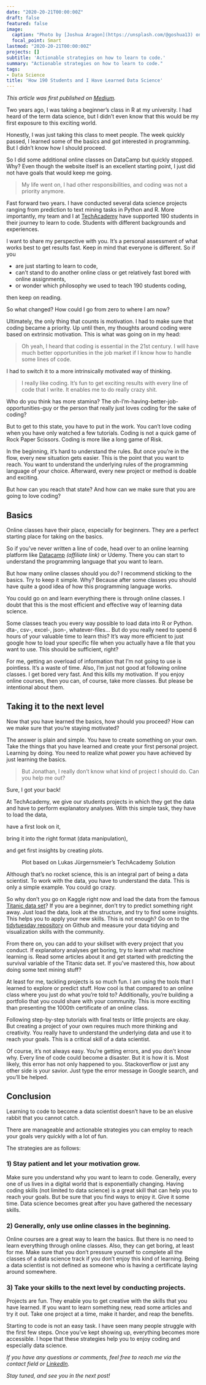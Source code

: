 ```yaml
---
date: "2020-20-21T00:00:00Z"
draft: false
featured: false
image:
  caption: "Photo by [Joshua Aragon](https://unsplash.com/@goshua13) on [Unsplash](https://unsplash.com/photos/EaB4Ml7C7fE)"
  focal_point: Smart
lastmod: "2020-20-21T00:00:00Z"
projects: []
subtitle: 'Actionable strategies on how to learn to code.'
summary: "Actionable strategies on how to learn to code."
tags: 
- Data Science
title: 'How 190 Students and I Have Learned Data Science'
---
```


*This article was first published on [Medium](https://towardsdatascience.com/how-190-students-and-i-have-learned-data-science-55da9e0e5c6b).*

Two years ago, I was taking a beginner’s class in R at my university. I had heard of the term data science, but I didn’t even know that this would be my first exposure to this exciting world.

Honestly, I was just taking this class to meet people. The week quickly passed, I learned some of the basics and got interested in programming. But I didn’t know how I should proceed.

So I did some additional online classes on DataCamp but quickly stopped. Why? Even though the website itself is an excellent starting point, I just did not have goals that would keep me going.

>My life went on, I had other responsibilities, and coding was not a priority anymore.

Fast forward two years. I have conducted several data science projects ranging from prediction to text mining tasks in Python and R. More importantly, my team and I at [TechAcademy](https://tech-academy.io/) have supported 190 students in their journey to learn to code. Students with different backgrounds and experiences.

I want to share my perspective with you. It’s a personal assessment of what works best to get results fast. Keep in mind that everyone is different. So if you

* are just starting to learn to code,
* can’t stand to do another online class or get relatively fast bored with online assignments,
* or wonder which philosophy we used to teach 190 students coding,

then keep on reading.

So what changed? How could I go from zero to where I am now?

Ultimately, the only thing that counts is motivation. I had to make sure that coding became a priority. Up until then, my thoughts around coding were based on extrinsic motivation. This is what was going on in my head:

>Oh yeah, I heard that coding is essential in the 21st century. I will have much better opportunities in the job market if I know how to handle some lines of code.

I had to switch it to a more intrinsically motivated way of thinking.

>I really like coding. It’s fun to get exciting results with every line of code that I write. It enables me to do really crazy shit.

Who do you think has more stamina? The oh-I’m-having-better-job-opportunities-guy or the person that really just loves coding for the sake of coding?

But to get to this state, you have to put in the work. You can’t love coding when you have only watched a few tutorials. Coding is not a quick game of Rock Paper Scissors. Coding is more like a long game of Risk.

In the beginning, it’s hard to understand the rules. But once you’re in the flow, every new situation gets easier. This is the point that you want to reach. You want to understand the underlying rules of the programming language of your choice. Afterward, every new project or method is doable and exciting.

But how can you reach that state? And how can we make sure that you are going to love coding?

## Basics

Online classes have their place, especially for beginners. They are a perfect starting place for taking on the basics.

So if you’ve never written a line of code, head over to an online learning platform like [Datacamp](https://www.datacamp.com/?tap_a=5644-dce66f&tap_s=954303-e3524b&utm_medium=affiliate&utm_source=jonathanratschat) *(affiliate link)* or Udemy. There you can start to understand the programming language that you want to learn.

But how many online classes should you do? I recommend sticking to the basics. Try to keep it simple. Why? Because after some classes you should have quite a good idea of how this programming language works.

You could go on and learn everything there is through online classes. I doubt that this is the most efficient and effective way of learning data science.

Some classes teach you every way possible to load data into R or Python. dta-, csv-, excel-, json-, whatever-files… But do you really need to spend 6 hours of your valuable time to learn this? It’s way more efficient to just google how to load your specific file when you actually have a file that you want to use. This should be sufficient, right?

For me, getting an overload of information that I’m not going to use is pointless. It’s a waste of time. Also, I’m just not good at following online classes. I get bored very fast. And this kills my motivation. If you enjoy online courses, then you can, of course, take more classes. But please be intentional about them.

## Taking it to the next level

Now that you have learned the basics, how should you proceed? How can we make sure that you’re staying motivated?

The answer is plain and simple. You have to create something on your own. Take the things that you have learned and create your first personal project. Learning by doing. You need to realize what power you have achieved by just learning the basics.

>But Jonathan, I really don’t know what kind of project I should do. Can you help me out?

Sure, I got your back!

At TechAcademy, we give our students projects in which they get the data and have to perform explanatory analyses. With this simple task, they have to load the data,

<script src="https://gist.github.com/JRatschat/e5acb02f6f513f3ed18589528701efde.js"></script>

have a first look on it,

<script src="https://gist.github.com/JRatschat/d6ae820c7abc213715b0453d4ac74c49.js"></script>

bring it into the right format (data manipulation),

<script src="https://gist.github.com/JRatschat/7bd90c17a9d08de2c397e54682d4e50a.js"></script>

and get first insights by creating plots.

<script src="https://gist.github.com/JRatschat/d8876f339d5b4ad97e99ba0ddf92a43e.js"></script>

<figure>
  <img src="./plot.png" alt=""/>
  <figcaption>Plot based on Lukas Jürgernsmeier’s TechAcademy Solution
</figcaption>
</figure>

Although that’s no rocket science, this is an integral part of being a data scientist. To work with the data, you have to understand the data. This is only a simple example. You could go crazy.

So why don’t you go on Kaggle right now and load the data from the famous [Titanic data set](https://www.kaggle.com/c/titanic)? If you are a beginner, don’t try to predict something right away. Just load the data, look at the structure, and try to find some insights. This helps you to apply your new skills. This is not enough? Go on to the [tidytuesday repository](https://github.com/rfordatascience/tidytuesday) on Github and measure your data tidying and visualization skills with the community.

From there on, you can add to your skillset with every project that you conduct. If explanatory analyses get boring, try to learn what machine learning is. Read some articles about it and get started with predicting the survival variable of the Titanic data set. If you’ve mastered this, how about doing some text mining stuff?

At least for me, tackling projects is so much fun. I am using the tools that I learned to explore or predict stuff. How cool is that compared to an online class where you just do what you’re told to?
Additionally, you’re building a portfolio that you could share with your community. This is more exciting than presenting the 1000th certificate of an online class.

Following step-by-step tutorials with final tests or little projects are okay. But creating a project of your own requires much more thinking and creativity. You really have to understand the underlying data and use it to reach your goals. This is a critical skill of a data scientist.

Of course, it’s not always easy. You’re getting errors, and you don’t know why. Every line of code could become a disaster. But it is how it is. Most likely, this error has not only happened to you. Stackoverflow or just any other side is your savior. Just type the error message in Google search, and you’ll be helped.

## Conclusion

Learning to code to become a data scientist doesn’t have to be an elusive rabbit that you cannot catch.

There are manageable and actionable strategies you can employ to reach your goals very quickly with a lot of fun.

The strategies are as follows:

### 1) Stay patient and let your motivation grow.

Make sure you understand why you want to learn to code. Generally, every one of us lives in a digital world that is exponentially changing. Having coding skills (not limited to data science) is a great skill that can help you to reach your goals. But be sure that you find ways to enjoy it. Give it some time. Data science becomes great after you have gathered the necessary skills.

### 2) Generally, only use online classes in the beginning.

Online courses are a great way to learn the basics. But there is no need to learn everything through online classes. Also, they can get boring, at least for me. Make sure that you don’t pressure yourself to complete all the classes of a data science track if you don’t enjoy this kind of learning. Being a data scientist is not defined as someone who is having a certificate laying around somewhere.

### 3) Take your skills to the next level by conducting projects.

Projects are fun. They enable you to get creative with the skills that you have learned. If you want to learn something new, read some articles and try it out. Take one project at a time, make it harder, and reap the benefits.

Starting to code is not an easy task. I have seen many people struggle with the first few steps. Once you’ve kept showing up, everything becomes more accessible. I hope that these strategies help you to enjoy coding and especially data science.

*If you have any questions or comments, feel free to reach me via the contact field or [LinkedIn](https://linkedin.com/in/jonathan-ratschat).*

*Stay tuned, and see you in the next post!*













